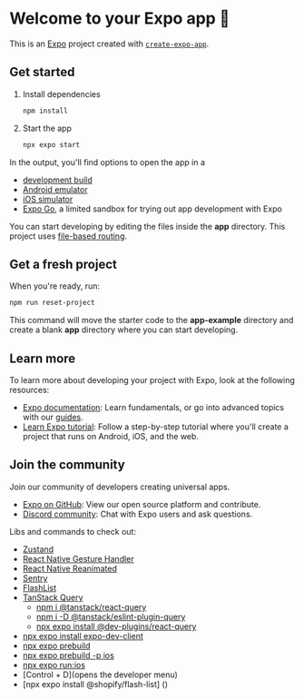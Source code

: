 # Welcome to your Expo app 👋

This is an [Expo](https://expo.dev) project created with [`create-expo-app`](https://www.npmjs.com/package/create-expo-app).

## Get started

1. Install dependencies

   ```bash
   npm install
   ```

2. Start the app

   ```bash
   npx expo start
   ```

In the output, you'll find options to open the app in a

- [development build](https://docs.expo.dev/develop/development-builds/introduction/)
- [Android emulator](https://docs.expo.dev/workflow/android-studio-emulator/)
- [iOS simulator](https://docs.expo.dev/workflow/ios-simulator/)
- [Expo Go](https://expo.dev/go), a limited sandbox for trying out app development with Expo

You can start developing by editing the files inside the **app** directory. This project uses [file-based routing](https://docs.expo.dev/router/introduction).

## Get a fresh project

When you're ready, run:

```bash
npm run reset-project
```

This command will move the starter code to the **app-example** directory and create a blank **app** directory where you can start developing.

## Learn more

To learn more about developing your project with Expo, look at the following resources:

- [Expo documentation](https://docs.expo.dev/): Learn fundamentals, or go into advanced topics with our [guides](https://docs.expo.dev/guides).
- [Learn Expo tutorial](https://docs.expo.dev/tutorial/introduction/): Follow a step-by-step tutorial where you'll create a project that runs on Android, iOS, and the web.

## Join the community

Join our community of developers creating universal apps.

- [Expo on GitHub](https://github.com/expo/expo): View our open source platform and contribute.
- [Discord community](https://chat.expo.dev): Chat with Expo users and ask questions.


Libs and commands to check out:
- [Zustand](https://zustand-demo.pmnd.rs/)
- [React Native Gesture Handler](https://docs.expo.dev/guides/react-native-gesture-handler/)
- [React Native Reanimated](https://docs.expo.dev/guides/react-native-reanimated/)
- [Sentry](https://docs.expo.dev/sentry/introduction/)
- [FlashList](https://docs.expo.dev/guides/flash-list/)
- [TanStack Query](https://docs.expo.dev/guides/tanstack-query/)
   - [npm i @tanstack/react-query](https://docs.expo.dev/guides/tanstack-query/)
   - [npm i -D @tanstack/eslint-plugin-query](https://docs.expo.dev/guides/tanstack-query/)
   - [npx expo install @dev-plugins/react-query](https://docs.expo.dev/guides/tanstack-query/)
- [npx expo install expo-dev-client](https://docs.expo.dev/dev-client/introduction/)
- [npx expo prebuild](https://docs.expo.dev/workflow/prebuild/)
- [npx expo prebuild -p ios](https://docs.expo.dev/workflow/prebuild/)
- [npx expo run:ios](https://docs.expo.dev/workflow/ios-simulator/)
- [Control + D](opens the developer menu)
- [npx expo install @shopify/flash-list] ()
